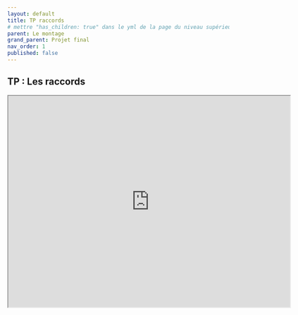 ```yaml
---
layout: default
title: TP raccords
# mettre "has_children: true" dans le yml de la page du niveau supérieur
parent: Le montage
grand_parent: Projet final
nav_order: 1
published: false
---
```

## TP : Les raccords

<iframe src="https://drive.google.com/file/d/1FhMm1Z3rsLSH3P64-g9vW3_XzJy5dAAq/preview" width="640" height="480" allow="autoplay"></iframe>